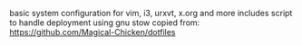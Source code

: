 basic system configuration for vim, i3, urxvt, x.org and more includes script
to handle deployment using gnu stow
copied from: https://github.com/Magical-Chicken/dotfiles
